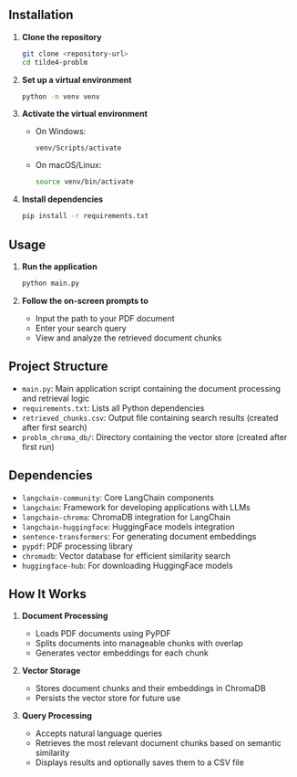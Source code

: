 ## Installation

1. **Clone the repository**
   ```bash
   git clone <repository-url>
   cd tilde4-problm
   ```

2. **Set up a virtual environment**
   ```bash
   python -m venv venv
   ```

3. **Activate the virtual environment**
   - On Windows:
     ```
     venv/Scripts/activate
     ```
   - On macOS/Linux:
     ```bash
     source venv/bin/activate
     ```

4. **Install dependencies**
   ```bash
   pip install -r requirements.txt
   ```

## Usage

1. **Run the application**
   ```bash
   python main.py
   ```

2. **Follow the on-screen prompts to**
   - Input the path to your PDF document
   - Enter your search query
   - View and analyze the retrieved document chunks

## Project Structure

- `main.py`: Main application script containing the document processing and retrieval logic
- `requirements.txt`: Lists all Python dependencies
- `retrieved_chunks.csv`: Output file containing search results (created after first search)
- `problm_chroma_db/`: Directory containing the vector store (created after first run)

## Dependencies

- `langchain-community`: Core LangChain components
- `langchain`: Framework for developing applications with LLMs
- `langchain-chroma`: ChromaDB integration for LangChain
- `langchain-huggingface`: HuggingFace models integration
- `sentence-transformers`: For generating document embeddings
- `pypdf`: PDF processing library
- `chromadb`: Vector database for efficient similarity search
- `huggingface-hub`: For downloading HuggingFace models

## How It Works

1. **Document Processing**
   - Loads PDF documents using PyPDF
   - Splits documents into manageable chunks with overlap
   - Generates vector embeddings for each chunk

2. **Vector Storage**
   - Stores document chunks and their embeddings in ChromaDB
   - Persists the vector store for future use

3. **Query Processing**
   - Accepts natural language queries
   - Retrieves the most relevant document chunks based on semantic similarity
   - Displays results and optionally saves them to a CSV file


